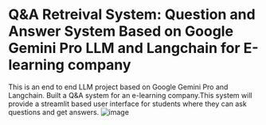 # Q&A Retreival System: Question and Answer System Based on Google Gemini Pro LLM and Langchain for E-learning company
This is an end to end LLM project based on Google Gemini Pro  and Langchain. Built a Q&A system for an e-learning company.This system will provide a streamlit based user interface for students where they can ask questions and get answers.
![image](https://github.com/gsingh107/QnA_Retrieval_System/assets/102300799/9f1439c1-0732-4e49-b587-b9ce6340853c)
